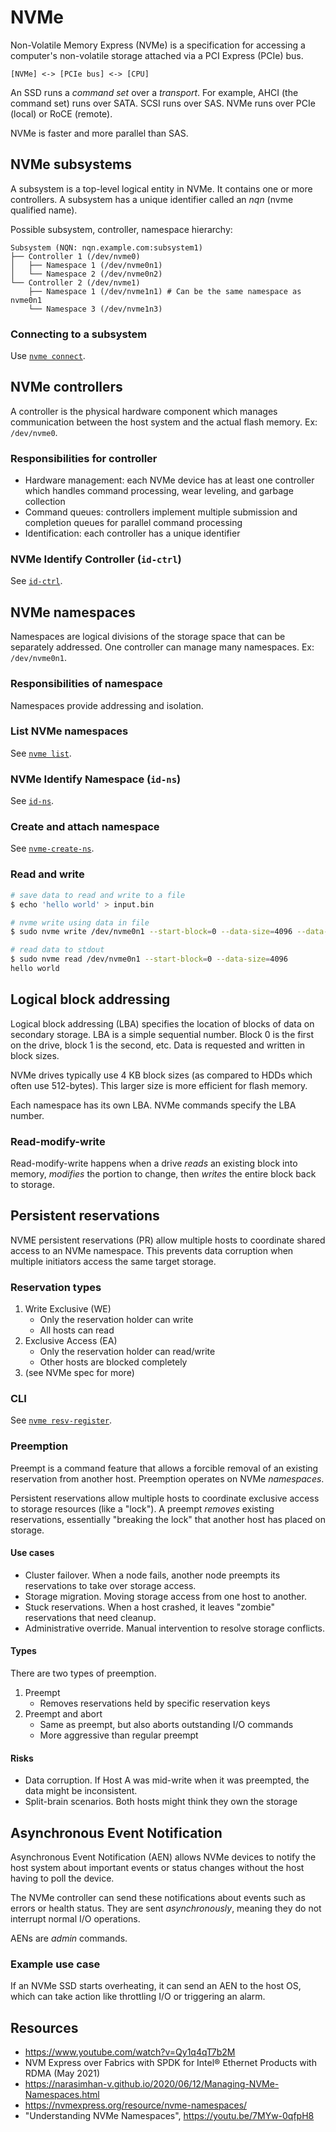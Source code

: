 # NVMe

Non-Volatile Memory Express (NVMe) is a specification for accessing a computer's non-volatile storage attached via a PCI Express (PCIe) bus.

```
[NVMe] <-> [PCIe bus] <-> [CPU]
```

An SSD runs a *command set* over a *transport*. For example, AHCI (the command set) runs over SATA. SCSI runs over SAS. NVMe runs over PCIe (local) or RoCE (remote).

NVMe is faster and more parallel than SAS.

## NVMe subsystems
A subsystem is a top-level logical entity in NVMe. It contains one or more controllers. A subsystem has a unique identifier called an *nqn* (nvme qualified name).

Possible subsystem, controller, namespace hierarchy:
```
Subsystem (NQN: nqn.example.com:subsystem1)
├── Controller 1 (/dev/nvme0)
│   ├── Namespace 1 (/dev/nvme0n1)
│   └── Namespace 2 (/dev/nvme0n2)
└── Controller 2 (/dev/nvme1)
    ├── Namespace 1 (/dev/nvme1n1) # Can be the same namespace as nvme0n1
    └── Namespace 3 (/dev/nvme1n3)
```

### Connecting to a subsystem
Use [`nvme connect`](nvme-connect.md).

## NVMe controllers
A controller is the physical hardware component which manages communication between the host system and the actual flash memory. Ex: `/dev/nvme0`.

### Responsibilities for controller
- Hardware management: each NVMe device has at least one controller which handles command processing, wear leveling, and garbage collection
- Command queues: controllers implement multiple submission and completion queues for parallel command processing
- Identification: each controller has a unique identifier

### NVMe Identify Controller (`id-ctrl`)
See [`id-ctrl`](nvme-id-ctrl.md).

## NVMe namespaces
Namespaces are logical divisions of the storage space that can be separately addressed. One controller can manage many namespaces. Ex: `/dev/nvme0n1`.

### Responsibilities of namespace
Namespaces provide addressing and isolation.

### List NVMe namespaces
See [`nvme list`](nvme-list.md).

### NVMe Identify Namespace (`id-ns`)
See [`id-ns`](nvme-id-ns.md).

### Create and attach namespace
See [`nvme-create-ns`](nvme-create-ns.md).

### Read and write
```bash
# save data to read and write to a file
$ echo 'hello world' > input.bin

# nvme write using data in file
$ sudo nvme write /dev/nvme0n1 --start-block=0 --data-size=4096 --data-file=input.bin

# read data to stdout
$ sudo nvme read /dev/nvme0n1 --start-block=0 --data-size=4096
hello world
```

## Logical block addressing
Logical block addressing (LBA) specifies the location of blocks of data on secondary storage. LBA is a simple sequential number. Block 0 is the first on the drive, block 1 is the second, etc. Data is requested and written in block sizes.

NVMe drives typically use 4 KB block sizes (as compared to HDDs which often use 512-bytes). This larger size is more efficient for flash memory.

Each namespace has its own LBA. NVMe commands specify the LBA number.

### Read-modify-write
Read-modify-write happens when a drive *reads* an existing block into memory, *modifies* the portion to change, then *writes* the entire block back to storage.

## Persistent reservations
NVME persistent reservations (PR) allow multiple hosts to coordinate shared access to an NVMe namespace. This prevents data corruption when multiple initiators access the same target storage.

### Reservation types
1. Write Exclusive (WE)
    - Only the reservation holder can write
    - All hosts can read
1. Exclusive Access (EA)
    - Only the reservation holder can read/write
    - Other hosts are blocked completely
1. (see NVMe spec for more)

### CLI
See [`nvme resv-register`](nvme-resv-register.md).

### Preemption
Preempt is a command feature that allows a forcible removal of an existing reservation from another host. Preemption operates on NVMe *namespaces*.

Persistent reservations allow multiple hosts to coordinate exclusive access to storage resources (like a "lock"). A preempt *removes* existing reservations, essentially "breaking the lock" that another host has placed on storage.

#### Use cases
- Cluster failover. When a node fails, another node preempts its reservations to take over storage access.
- Storage migration. Moving storage access from one host to another.
- Stuck reservations. When a host crashed, it leaves "zombie" reservations that need cleanup.
- Administrative override. Manual intervention to resolve storage conflicts.

#### Types
There are two types of preemption.

1. Preempt
    - Removes reservations held by specific reservation keys
1. Preempt and abort
    - Same as preempt, but also aborts outstanding I/O commands
    - More aggressive than regular preempt

#### Risks
- Data corruption. If Host A was mid-write when it was preempted, the data might be inconsistent.
- Split-brain scenarios. Both hosts might think they own the storage

## Asynchronous Event Notification
Asynchronous Event Notification (AEN) allows NVMe devices to notify the host system about important events or status changes without the host having to poll the device.

The NVMe controller can send these notifications about events such as errors or health status. They are sent *asynchronously*, meaning they do not interrupt normal I/O operations.

AENs are *admin* commands.

### Example use case
If an NVMe SSD starts overheating, it can send an AEN to the host OS, which can take action like throttling I/O or triggering an alarm.

## Resources
- https://www.youtube.com/watch?v=Qy1q4qT7b2M
- NVM Express over Fabrics with SPDK for Intel® Ethernet Products with RDMA (May 2021)
- https://narasimhan-v.github.io/2020/06/12/Managing-NVMe-Namespaces.html
- https://nvmexpress.org/resource/nvme-namespaces/
- "Understanding NVMe Namespaces", https://youtu.be/7MYw-0qfpH8
